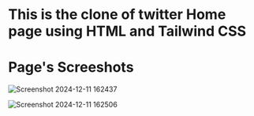 # This is the clone of twitter Home page using HTML and Tailwind CSS

# Page's Screeshots

![Screenshot 2024-12-11 162437](https://github.com/user-attachments/assets/7a671c26-8369-452d-a467-6e31e0f3f411)


![Screenshot 2024-12-11 162506](https://github.com/user-attachments/assets/2a7a37d1-38f0-4be2-b218-82ca071ad95a)

